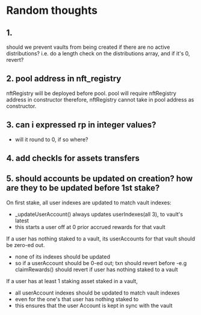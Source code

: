 # Random thoughts

## 1. 

should we prevent vaults from being created if there are no active distributions?
i.e. do a length check on the distributions array, and if it's 0, revert?

## 2. pool address in nft_registry

nftRegistry will be deployed before pool.
pool will require nftRegistry address in constructor
therefore, nftRegistry cannot take in pool address as constructor.

## 3. can i expressed rp in integer values?

- will it round to 0, if so where?

## 4. add checkls for assets transfers

## 5. should accounts be updated on creation? how are they to be updated before 1st stake?

On first stake, all user indexes are updated to match vault indexes:
- _updateUserAccount() always updates userIndexes(all 3), to vault's latest
- this starts a user off at 0 prior accrued rewards for that vault

If a user has nothing staked to a vault, its userAccounts for that vault should be zero-ed out.
- none of its indexes should be updated
- so if a userAccount should be 0-ed out; txn should revert before
-e.g claimRewards() should revert if user has nothing staked to a vault

If a user has at least 1 staking asset staked in a vault,
- all userAccount indexes should be updated to match vault indexes
- even for the one's that user has nothing staked to
- this ensures that the user Account is kept in sync with the vault
